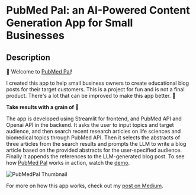 # PubMed Pal: an AI-Powered Content Generation App for Small Businesses

## Description

👋 Welcome to [PubMed Pal](https://pubmedpal.streamlit.app/)! 

I created this app to help small business owners to create educational blog posts for their target customers. 
This is a project for fun and is not a final product. There's a lot that can be improved to make this app better. 🤗 

**Take results with a grain of** 🧂

The app is developed using Streamlit for frontend, and PubMed API and Openai API in the backend. It asks the user to input topics and target audience, and then search recent research articles on life sciences and biomedical topics through PubMed API. Then it selects the abstracts of three articles from the search results and prompts the LLM to write a blog article based on the provided abstracts for the user-specified audience. Finally it appends the references to the LLM-generated blog post. To see how [PubMed Pal](https://pubmedpal.streamlit.app/) works in action, watch the [demo](https://youtu.be/wmfiIPGRCYE).

![PubMedPal Thumbnail](https://github.com/zhaojj1014/PubMed_Pal/assets/79023207/bc1559db-d859-470e-8b24-c17609ddf14c)

For more on how this app works, check out my [post on Medium](https://medium.com/@zhaojj1014/developing-an-ai-powered-content-generation-app-for-small-businesses-dd3abae358e0).


